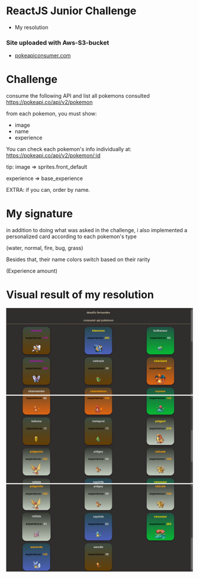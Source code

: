 # ReactJS Junior Challenge

* My resolution
### Site uploaded with Aws-S3-bucket

* [pokeapiconsumer.com](http://pokeapiconsumer.s3-website-sa-east-1.amazonaws.com/)


# Challenge

consume the following API and list all pokemons consulted
https://pokeapi.co/api/v2/pokemon

from each pokemon, you must show:
- image
- name
- experience

You can check each pokemon's info individually at:
https://pokeapi.co/api/v2/pokemon/:id


tip:
image => sprites.front_default

experience => base_experience

EXTRA: if you can, order by name.

# My signature

in addition to doing what was asked in the challenge, i also implemented a personalized card according to each pokemon's type

(water, normal, fire, bug, grass)

Besides that, their name colors switch based on their rarity

(Experience amount)

# Visual result of my resolution

![Demonstração 1](/public/ImagemDemonstracao1.png)
![Demonstração 2](/public/ImagemDemonstracao2.png)
![Demonstração 3](/public/ImagemDemonstracao3.png)
